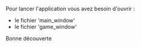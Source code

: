 Pour lancer l'application vous avez besoin d'ouvrir :

- le fichier 'main_window'
- le fichier 'game_window'

Bonne découverte
